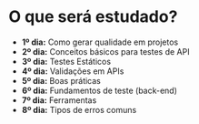# O que será estudado?

-   **1º dia:** Como gerar qualidade em projetos
-   **2º dia:** Conceitos básicos para testes de API
-   **3º dia:** Testes Estáticos
-   **4º dia:** Validações em APIs
-   **5º dia:** Boas práticas
-   **6º dia:** Fundamentos de teste (back-end)
-   **7º dia:** Ferramentas
-   **8º dia:** Tipos de erros comuns
